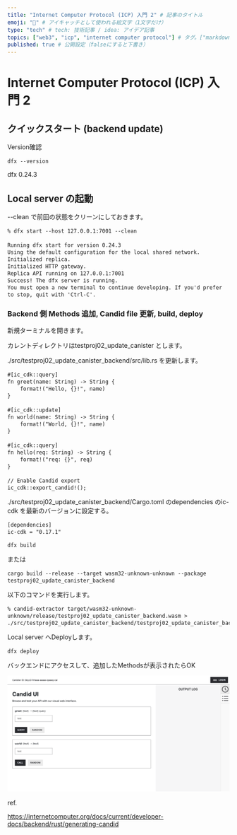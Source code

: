 ```yaml
---
title: "Internet Computer Protocol (ICP) 入門 2" # 記事のタイトル
emoji: "🧱" # アイキャッチとして使われる絵文字（1文字だけ）
type: "tech" # tech: 技術記事 / idea: アイデア記事
topics: ["web3", "icp", "internet computer protocol"] # タグ。["markdown", "rust", "aws"]のように指定する
published: true # 公開設定（falseにすると下書き）
---
```


# Internet Computer Protocol (ICP) 入門 2

## クイックスタート (backend update)

Version確認

```
dfx --version
```

dfx 0.24.3


## Local server の起動


--clean で前回の状態をクリーンにしておきます。

```
% dfx start --host 127.0.0.1:7001 --clean

Running dfx start for version 0.24.3
Using the default configuration for the local shared network.
Initialized replica.
Initialized HTTP gateway.
Replica API running on 127.0.0.1:7001
Success! The dfx server is running.
You must open a new terminal to continue developing. If you'd prefer to stop, quit with 'Ctrl-C'.
```

### Backend 側 Methods 追加, Candid file 更新, build, deploy

新規ターミナルを開きます。

カレントディレクトリはtestproj02_update_canister とします。

./src/testproj02_update_canister_backend/src/lib.rs を更新します。

```
#[ic_cdk::query]
fn greet(name: String) -> String {
    format!("Hello, {}!", name)
}

#[ic_cdk::update]
fn world(name: String) -> String {
    format!("World, {}!", name)
}

#[ic_cdk::query]
fn hello(req: String) -> String {
    format!("req: {}", req)
}

// Enable Candid export
ic_cdk::export_candid!();
```

./src/testproj02_update_canister_backend/Cargo.toml
のdependencies のic-cdk を最新のバージョンに設定する。

```
[dependencies]
ic-cdk = "0.17.1"
```


```
dfx build
```

または

```
cargo build --release --target wasm32-unknown-unknown --package testproj02_update_canister_backend
```

以下のコマンドを実行します。

```
% candid-extractor target/wasm32-unknown-unknown/release/testproj02_update_canister_backend.wasm > ./src/testproj02_update_canister_backend/testproj02_update_canister_backend.did
```


Local server へDeployします。


```
dfx deploy
```

バックエンドにアクセスして、追加したMethodsが表示されたらOK


![](./contents/web3-icp-quickstart-update/2025-01-03%2013.30.06.png)


ref.

https://internetcomputer.org/docs/current/developer-docs/backend/rust/generating-candid

